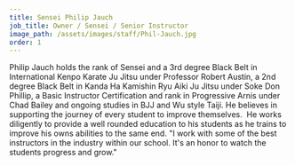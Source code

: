 ```yaml
---
title: Sensei Philip Jauch
job_title: Owner / Sensei / Senior Instructor
image_path: /assets/images/staff/Phil-Jauch.jpg
order: 1
---
```



Philip Jauch holds the rank of Sensei and a 3rd degree Black Belt in International Kenpo Karate Ju Jitsu under Professor Robert Austin, a 2nd degree Black Belt in Kanda Ha Kamishin Ryu Aiki Ju Jitsu under Soke Don Phillip, a Basic Instructor Certification and rank in Progressive Arnis under Chad Bailey and ongoing studies in BJJ and Wu style Taiji. He believes in supporting the journey of every student to improve themselves. &nbsp;He works diligently to provide a well rounded education to his students as he trains to improve his owns abilities to the same end. "I work with some of the best instructors in the industry within our school. It's an honor to watch the students progress and grow."